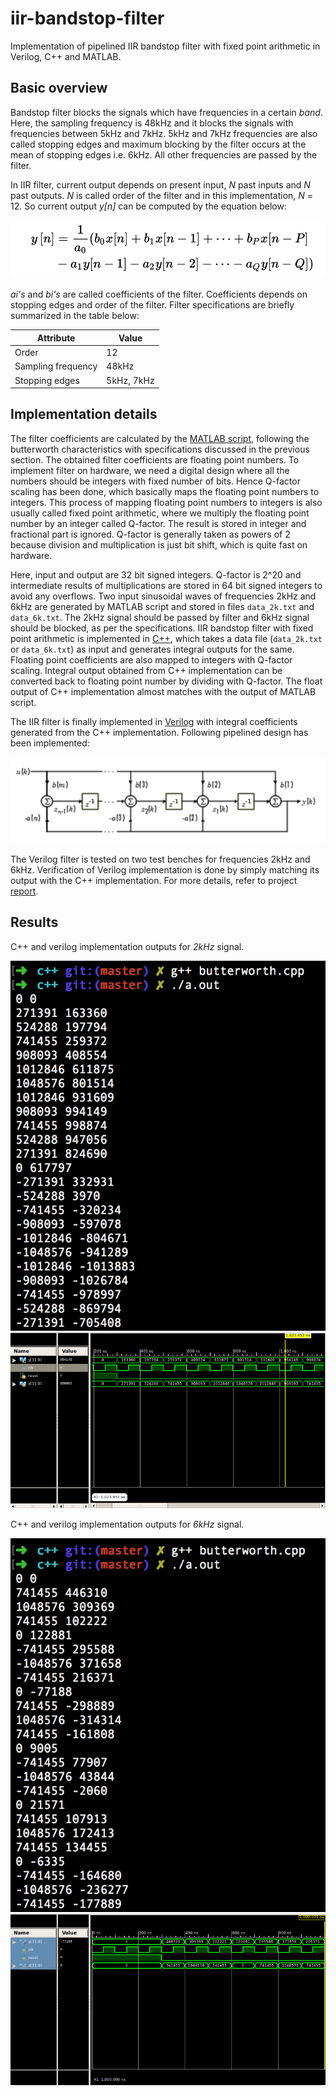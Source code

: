 # iir-bandstop-filter

Implementation of pipelined IIR bandstop filter with fixed point arithmetic in Verilog, C++ and MATLAB.

## Basic overview

Bandstop filter blocks the signals which have frequencies in a certain _band_. Here, the sampling frequency is 48kHz and it blocks the signals with frequencies between 5kHz and 7kHz. 5kHz and 7kHz frequencies are also called stopping edges and maximum blocking by the filter occurs at the mean of stopping edges i.e. 6kHz. All other frequencies are passed by the filter.

In IIR filter, current output depends on present input, _N_ past inputs and _N_ past outputs. _N_ is called order of the filter and in this implementation, _N_ = 12. So current output _y[n]_ can be computed by the equation below: 

![filter_equation](./images/equation.png)

_ai's_ and _bi's_ are called coefficients of the filter. Coefficients depends on stopping edges and order of the filter. Filter specifications are briefly summarized in the table below: 

Attribute | Value
--- | --- | 
| Order | 12 | 
| Sampling frequency | 48kHz | 
| Stopping edges | 5kHz, 7kHz | 

## Implementation details 

The filter coefficients are calculated by the [MATLAB script](./src/matlab/main.m), following the butterworth characteristics with specifications discussed in the previous section. The obtained filter coefficients are floating point numbers. To implement filter on hardware, we need a digital design where all the numbers should be integers with fixed number of bits. Hence Q-factor scaling has been done, which basically maps the floating point numbers to integers. This process of mapping floating point numbers to integers is also usually called fixed point arithmetic, where we multiply the floating point number by an integer called Q-factor. The result is stored in integer and fractional part is ignored. Q-factor is generally taken as powers of 2 because division and multiplication is just bit shift, which is quite fast on hardware. 

Here, input and output are 32 bit signed integers. Q-factor is 2^20 and intermediate results of multiplications are stored in 64 bit signed integers to avoid any overflows. Two input sinusoidal waves of frequencies 2kHz and 6kHz are generated by MATLAB script and stored in files `data_2k.txt` and `data_6k.txt`. The 2kHz signal should be passed by filter and 6kHz signal should be blocked, as per the specifications. IIR bandstop filter with fixed point arithmetic is implemented in [C++](./src/c++/butterworth.cpp), which takes a data file (`data_2k.txt` or `data_6k.txt`) as input and generates integral outputs for the same. Floating point coefficients are also mapped to integers with Q-factor scaling. Integral output obtained from C++ implementation can be converted back to floating point number by dividing with Q-factor. The float output of C++ implementation almost matches with the output of MATLAB script. 

The IIR filter is finally implemented in [Verilog](./src/verilog/pipelined_iir.v) with integral coefficients generated from the C++ implementation. Following pipelined design has been implemented: 

![pipelined_design](./images/pipelined_design.png)

The Verilog filter is tested on two test benches for frequencies 2kHz and 6kHz. Verification of Verilog implementation is done by simply matching its output with the C++ implementation. For more details, refer to project [report](./report.pdf).

## Results

C++ and verilog implementation outputs for *2kHz* signal.

![c++-2k](./images/test_c++_2k.png)
![verilog-2k](./images/test_verilog_2k.png)

C++ and verilog implementation outputs for *6kHz* signal.

![c++-6k](./images/test_c++_6k.png)
![verilog-6k](./images/test_verilog_6k.png)

